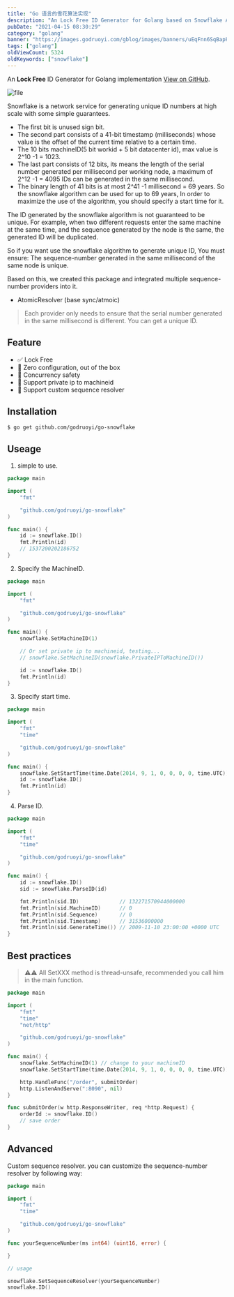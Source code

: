 ```yaml
---
title: "Go 语言的雪花算法实现"
description: "An Lock Free ID Generator for Golang based on Snowflake Algorithm (Twitter announced)."
pubDate: "2021-04-15 08:30:29"
category: "golang"
banner: "https://images.godruoyi.com/gblog/images/banners/uEqFnn6SqBapPpW7RN06f6eSgTJcLGMBAKe3fsXs.avif"
tags: ["golang"]
oldViewCount: 5324
oldKeywords: ["snowflake"]
---
```


An **Lock Free** ID Generator for Golang implementation [View on GitHub](https://github.com/godruoyi/go-snowflake).

![file](https://images.godruoyi.com/logos/201908/13/_1565672621_LPW65Pi8cG.png)

Snowflake is a network service for generating unique ID numbers at high scale with some simple guarantees.

* The first bit is unused sign bit.
* The second part consists of a 41-bit timestamp (milliseconds) whose value is the offset of the current time relative to a certain time.
* The 10 bits machineID(5 bit workid + 5 bit datacenter id), max value is 2^10 -1 = 1023.
* The last part consists of 12 bits, its means the length of the serial number generated per millisecond per working node, a maximum of 2^12 -1 = 4095 IDs can be generated in the same millisecond.
* The binary length of 41 bits is at most 2^41 -1 millisecond = 69 years. So the snowflake algorithm can be used for up to 69 years, In order to maximize the use of the algorithm, you should specify a start time for it.

The ID generated by the snowflake algorithm is not guaranteed to be unique. For example, when two different requests enter the same machine at the same time, and the sequence generated by the node is the same, the generated ID will be duplicated.

So if you want use the snowflake algorithm to generate unique ID, You must ensure: The sequence-number generated in the same millisecond of the same node is unique.

Based on this, we created this package and integrated multiple sequence-number providers into it.

* AtomicResolver (base sync/atmoic)

> Each provider only needs to ensure that the serial number generated in the same millisecond is different. You can get a unique ID.

## Feature

- ✅ Lock Free
- 🎈 Zero configuration, out of the box
- 🚀 Concurrency safety
- 🌵 Support private ip to machineid
- 🐡 Support custom sequence resolver

## Installation

```shell
$ go get github.com/godruoyi/go-snowflake
```

## Useage

1. simple to use.

```go
package main

import (
    "fmt"

    "github.com/godruoyi/go-snowflake"
)

func main() {
    id := snowflake.ID()
    fmt.Println(id)
    // 1537200202186752
}
```

2. Specify the MachineID.

```go
package main

import (
    "fmt"

    "github.com/godruoyi/go-snowflake"
)

func main() {
    snowflake.SetMachineID(1)

    // Or set private ip to machineid, testing...
    // snowflake.SetMachineID(snowflake.PrivateIPToMachineID())

    id := snowflake.ID()
    fmt.Println(id)
}
```

3. Specify start time.

```go
package main

import (
    "fmt"
    "time"

    "github.com/godruoyi/go-snowflake"
)

func main() {
    snowflake.SetStartTime(time.Date(2014, 9, 1, 0, 0, 0, 0, time.UTC))
    id := snowflake.ID()
    fmt.Println(id)
}
```

4. Parse ID.

```go
package main

import (
    "fmt"
    "time"

    "github.com/godruoyi/go-snowflake"
)

func main() {
    id := snowflake.ID()
    sid := snowflake.ParseID(id)

    fmt.Println(sid.ID)             // 132271570944000000
    fmt.Println(sid.MachineID)      // 0
    fmt.Println(sid.Sequence)       // 0
    fmt.Println(sid.Timestamp)      // 31536000000
    fmt.Println(sid.GenerateTime()) // 2009-11-10 23:00:00 +0000 UTC
}
```

## Best practices

> ⚠️⚠️ All SetXXX method is thread-unsafe, recommended you call him in the main function.

```go
package main

import (
    "fmt"
    "time"
    "net/http"

    "github.com/godruoyi/go-snowflake"
)

func main() {
    snowflake.SetMachineID(1) // change to your machineID
    snowflake.SetStartTime(time.Date(2014, 9, 1, 0, 0, 0, 0, time.UTC))

    http.HandleFunc("/order", submitOrder)
    http.ListenAndServe(":8090", nil)
}

func submitOrder(w http.ResponseWriter, req *http.Request) {
    orderId := snowflake.ID()
    // save order
}
```

## Advanced

Custom sequence resolver. you can customize the sequence-number resolver by following way:

```go
package main

import (
    "fmt"
    "time"

    "github.com/godruoyi/go-snowflake"
)

func yourSequenceNumber(ms int64) (uint16, error) {

}

// usage

snowflake.SetSequenceResolver(yourSequenceNumber)
snowflake.ID()
```
